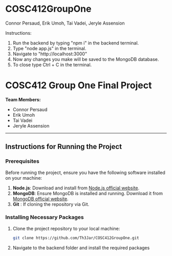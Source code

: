 # COSC412GroupOne

Connor Persaud, Erik Umoh, Tai Vadei, Jeryle Assension

Instructions:
1. Run the backend by typing "npm i" in the backend terminal.
2. Type "node app.js" in the terminal.
2. Navigate to "http://localhost:3000"
3. Now any changes you make will be saved to the MongoDB database.
4. To close type Ctrl + C in the terminal.

# COSC412 Group One Final Project

**Team Members:**  
- Connor Persaud  
- Erik Umoh  
- Tai Vadei  
- Jeryle Assension  

---

## Instructions for Running the Project  

### Prerequisites  

Before running the project, ensure you have the following software installed on your machine:  
1. **Node.js**: Download and install from [Node.js official website](https://nodejs.org/).  
2. **MongoDB**: Ensure MongoDB is installed and running. Download it from [MongoDB official website](https://www.mongodb.com/).  
3. **Git** : If cloning the repository via Git.  

### Installing Necessary Packages  

1. Clone the project repository to your local machine:  
   ```bash
   git clone https://github.com/Th3Jar/COSC412GroupOne.git
2. Navigate to the backend folder and install the required packages
